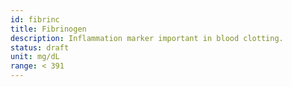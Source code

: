 ```yaml
---
id: fibrinc
title: Fibrinogen
description: Inflammation marker important in blood clotting.
status: draft
unit: mg/dL
range: < 391
---
```

